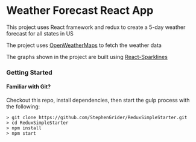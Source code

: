 # Weather Forecast React App 

This project uses React framework and redux to create a 5-day weather forecast for all states in US

The project uses [OpenWeatherMaps](https://openweathermap.org/forecast5) to fetch the weather data

The graphs shown in the project are built using [React-Sparklines](https://github.com/borisyankov/react-sparklines)

 

### Getting Started


#### Familiar with Git?
Checkout this repo, install dependencies, then start the gulp process with the following:

```
> git clone https://github.com/StephenGrider/ReduxSimpleStarter.git
> cd ReduxSimpleStarter
> npm install
> npm start
```
